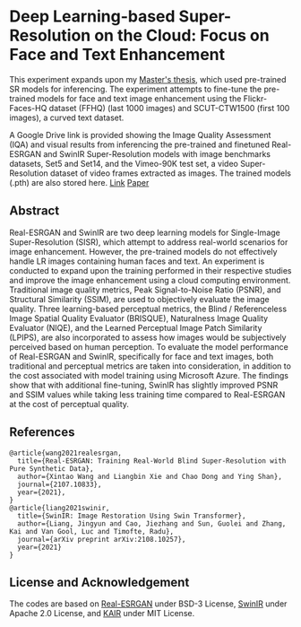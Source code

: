 # Deep Learning-based Super-Resolution on the Cloud: Focus on Face and Text Enhancement
This experiment expands upon my [Master's thesis](https://doi.org/10.5281/zenodo.7897859), which used pre-trained SR models for inferencing. The experiment attempts to fine-tune the pre-trained models for face and text image enhancement using the Flickr-Faces-HQ dataset (FFHQ) (last 1000 images) and SCUT-CTW1500 (first 100 images), a curved text dataset.
 
A Google Drive link is provided showing the Image Quality Assessment (IQA) and visual results from inferencing the pre-trained and finetuned Real-ESRGAN and SwinIR Super-Resolution models with image benchmarks datasets, Set5 and Set14, and the Vimeo-90K test set, a video Super-Resolution dataset of video frames extracted as images. The trained models (.pth) are also stored here. [Link](https://drive.google.com/drive/folders/1HnPhSydsVox-Ds2FI-l06Jstp2XGxTvw?usp=sharing) [Paper](https://ieeexplore.ieee.org/document/10329061)
## Abstract
Real-ESRGAN and SwinIR are two deep learning models for Single-Image Super-Resolution (SISR), which attempt to address real-world scenarios for image enhancement. However, the pre-trained models do not effectively handle LR images containing human faces and text. An experiment is conducted to expand upon the training performed in their respective studies and improve the image enhancement using a cloud computing environment. Traditional image quality metrics, Peak Signal-to-Noise Ratio (PSNR), and Structural Similarity (SSIM), are used to objectively evaluate the image quality. Three learning-based perceptual metrics, the Blind / Referenceless Image Spatial Quality Evaluator (BRISQUE), Naturalness Image Quality Evaluator (NIQE), and the Learned Perceptual Image Patch Similarity (LPIPS), are also incorporated to assess how images would be subjectively perceived based on human perception. To evaluate the model performance of Real-ESRGAN and SwinIR, specifically for face and text images, both traditional and perceptual metrics are taken into consideration, in addition to the cost associated with model training using Microsoft Azure. The findings show that with additional fine-tuning, SwinIR has slightly improved PSNR and SSIM values while taking less training time compared to Real-ESRGAN at the cost of perceptual quality.

## References
    @article{wang2021realesrgan,
      title={Real-ESRGAN: Training Real-World Blind Super-Resolution with Pure Synthetic Data}, 
      author={Xintao Wang and Liangbin Xie and Chao Dong and Ying Shan},
      journal={2107.10833},
      year={2021},
    }
    @article{liang2021swinir,
      title={SwinIR: Image Restoration Using Swin Transformer},
      author={Liang, Jingyun and Cao, Jiezhang and Sun, Guolei and Zhang, Kai and Van Gool, Luc and Timofte, Radu},
      journal={arXiv preprint arXiv:2108.10257},
      year={2021}
    }
## License and Acknowledgement
The codes are based on [Real-ESRGAN](https://github.com/xinntao/Real-ESRGAN) under BSD-3 License, [SwinIR](https://github.com/JingyunLiang/SwinIR) under Apache 2.0 License, and [KAIR](https://github.com/cszn/KAIR) under MIT License.
